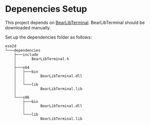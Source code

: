 ﻿# Depenencies Setup

This project depends on [BearLibTerminal](http://foo.wyrd.name/en:bearlibterminal).
BearLibTerminal should be downloaded manually.

Set up the dependencies folder as follows:
```
eso2d
└───dependencies
    ├───include
    │       BearLibTerminal.h
    │       
    ├───x64
    │   ├───bin
    │   │       BearLibTerminal.dll
    │   │       
    │   └───lib
    │           BearLibTerminal.lib
    │           
    └───x86
        ├───bin
        │       BearLibTerminal.dll
        │       
        └───lib
                BearLibTerminal.lib
```